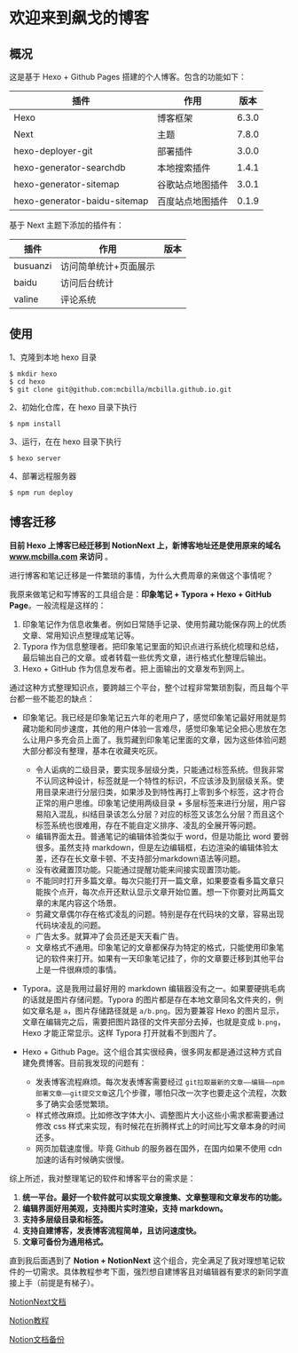# 欢迎来到飙戈的博客
## 概况

这是基于 Hexo + Github Pages 搭建的个人博客。包含的功能如下：

| 插件                         | 作用             | 版本  |
| ---------------------------- | ---------------- | ----- |
| Hexo                         | 博客框架         | 6.3.0 |
| Next                         | 主题             | 7.8.0 |
| hexo-deployer-git            | 部署插件         | 3.0.0 |
| hexo-generator-searchdb      | 本地搜索插件     | 1.4.1 |
| hexo-generator-sitemap       | 谷歌站点地图插件 | 3.0.1 |
| hexo-generator-baidu-sitemap | 百度站点地图插件 | 0.1.9 |

基于 Next 主题下添加的插件有：

| 插件     | 作用                  | 版本 |
| -------- | --------------------- | ---- |
| busuanzi | 访问简单统计+页面展示 |      |
| baidu    | 访问后台统计          |      |
| valine   | 评论系统              |      |

## 使用

1、克隆到本地 hexo 目录

```shell
$ mkdir hexo
$ cd hexo
$ git clone git@github.com:mcbilla/mcbilla.github.io.git
```

2、初始化仓库，在 hexo 目录下执行

```shell
$ npm install
```

3、运行，在在 hexo 目录下执行

```shell
$ hexo server
```

4、部署远程服务器

```
$ npm run deploy
```

## 博客迁移

**目前 Hexo 上博客已经迁移到 NotionNext 上，新博客地址还是使用原来的域名 www.mcbilla.com 来访问**  。

进行博客和笔记迁移是一件繁琐的事情，为什么大费周章的来做这个事情呢？

我原来做笔记和写博客的工具组合是：**印象笔记 + Typora + Hexo + GitHub Page**。一般流程是这样的：

1. 印象笔记作为信息收集者。例如日常随手记录、使用剪藏功能保存网上的优质文章、常用知识点整理成笔记等。
2. Typora 作为信息整理者。把印象笔记里面的知识点进行系统化梳理和总结，最后输出自己的文章。或者转载一些优秀文章，进行格式化整理后输出。
3. Hexo + GitHub 作为信息发布者。把上面输出的文章发布到网上。

通过这种方式整理知识点，要跨越三个平台，整个过程非常繁琐割裂，而且每个平台都一些不能忍的缺点：

* 印象笔记。我已经是印象笔记五六年的老用户了，感觉印象笔记最好用就是剪藏功能和同步速度，其他的用户体验一言难尽，感觉印象笔记全把心思放在怎么让用户多充会员上面了。我剪藏到印象笔记里面的文章，因为这些体验问题大部分都没有整理，基本在收藏夹吃灰。
  * 令人诟病的二级目录，要实现多层级分类，只能通过标签系统。但我非常不认同这种设计，标签就是一个特性的标识，不应该涉及到层级关系。使用目录来进行分层归类，如果涉及到特性再打上零到多个标签，这才符合正常的用户思维。印象笔记使用两级目录 + 多层标签来进行分层，用户容易陷入混乱，纠结目录该怎么分层？对应的标签又该怎么分层？而且这个标签系统也很难用，存在不能自定义排序、凌乱的全展开等问题。
  * 编辑界面太丑。普通笔记的编辑体验类似于 word，但是功能比 word 要弱很多。虽然支持 markdown，但是左边编辑框，右边渲染的编辑体验太差，还存在长文章卡顿、不支持部分markdown语法等问题。
  * 没有收藏置顶功能。只能通过提醒功能来间接实现置顶功能。
  * 不能同时打开多篇文章。每次只能打开一篇文章，如果要查看多篇文章只能挨个点开，每次点开还默认显示文章开始位置。想一下你要对比两篇文章的末尾内容这个场景。
  * 剪藏文章偶尔存在格式凌乱的问题。特别是存在代码块的文章，容易出现代码块凌乱的问题。
  * 广告太多。就算冲了会员还是天天看广告。
  * 文章格式不通用。印象笔记的文章都保存为特定的格式，只能使用印象笔记的软件来打开。如果有一天印象笔记挂了，你的文章要迁移到其他平台上是一件很麻烦的事情。

* Typora。这是我用过最好用的 markdown 编辑器没有之一。如果要硬挑毛病的话就是图片存储问题。Typora 的图片都是存在本地文章同名文件夹的，例如文章名是 `a`，图片存储路径就是 `a/b.png`。因为要兼容 Hexo 的图片显示，文章在编辑完之后，需要把图片路径的文件夹部分去掉，也就是变成 `b.png`，Hexo 才能正常显示。这样 Typora 打开就看不到图片了。
* Hexo + Github Page。这个组合其实很经典，很多网友都是通过这种方式自建免费博客。目前我发现的问题有：
  * 发表博客流程麻烦。每次发表博客需要经过 `git拉取最新的文章——编辑——npm部署文章——git提交文章`这几个步骤，哪怕只改一次字也要走这个流程，次数多了确实会感觉繁琐。
  * 样式修改麻烦。比如修改字体大小、调整图片大小这些小需求都需要通过修改 css 样式来实现，有时候花在折腾样式上的时间比写文章本身的时间还多。
  * 网页加载速度慢。毕竟 Github 的服务器在国外，在国内如果不使用 cdn 加速的话有时候确实很慢。



综上所述，我对整理笔记的软件和博客平台的需求是：

1. **统一平台。最好一个软件就可以实现文章搜集、文章整理和文章发布的功能。**
2. **编辑界面好用美观，支持图片实时渲染，支持 markdown。**
3. **支持多层级目录和标签。**
4. **支持自建博客，发表博客流程简单，且访问速度快。**
5. **文章可备份为通用格式。**



直到我后面遇到了 **Notion + NotionNext** 这个组合，完全满足了我对理想笔记软件的一切需求。具体教程参考下面，强烈想自建博客且对编辑器有要求的新同学直接上手（前提是有梯子）。

[NotionNext文档](https://docs.tangly1024.com/article/vercel-deploy-notion-next)

[Notion教程](https://notionchina.co/guide/)

[Notion文档备份](https://darkreunion.tech/article/backup-notion-to-github)